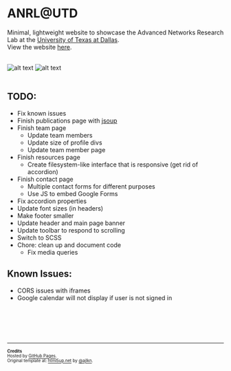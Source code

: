 # ANRL@UTD
Minimal, lightweight website to showcase the Advanced Networks Research Lab at the [University of Texas at Dallas][1]. <br>
View the website [here][2].
<br><br>

[1]: http://www.utdallas.edu/
[2]: https://anrlutdallas.github.io/

![alt text][desktop-img]
![alt text][mobile-img]
<br><br>

[desktop-img]: anrlutdallas/anrlutdallas.github.io/images/demo/groundwork-scrncap1.png "Desktop"
[mobile-img]: anrlutdallas/anrlutdallas.github.io/images/demo/groundwork-scrncap2.png "Mobile"

## TODO:
* Fix known issues
* Finish publications page with [jsoup][3]
* Finish team page
	* Update team members
	* Update size of profile divs
	* Update team member page
* Finish resources page
	* Create filesystem-like interface that is responsive (get rid of accordion)
* Finish contact page
	* Multiple contact forms for different purposes
	* Use JS to embed Google Forms
* Fix accordion properties
* Update font sizes (in headers)
* Make footer smaller
* Update header and main page banner
* Update toolbar to respond to scrolling
* Switch to SCSS
* Chore: clean up and document code
	* Fix media queries

[3]: https://jsoup.org/

## Known Issues:
* CORS issues with iframes
* Google calendar will not display if user is not signed in

<br><br><br><br><hr>
<sub><sup>
**Credits** <br>
Hosted by [GitHub Pages][4]. <br>
Original template at: [html5up.net][5] by [@ajlkn][6]. <br>
</sub></sup>

[4]: https://pages.github.com/
[5]: https://html5up.net/
[6]: https://twitter.com/ajlkn?lang=en
